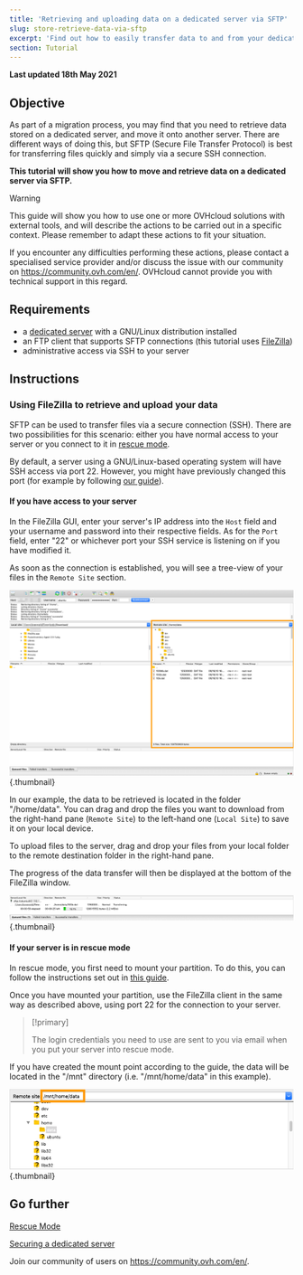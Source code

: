 ```yaml
---
title: 'Retrieving and uploading data on a dedicated server via SFTP'
slug: store-retrieve-data-via-sftp
excerpt: 'Find out how to easily transfer data to and from your dedicated server'
section: Tutorial
---
```


**Last updated 18th May 2021**

## Objective

As part of a migration process, you may find that you need to retrieve data stored on a dedicated server, and move it onto another server. There are different ways of doing this, but SFTP (Secure File Transfer Protocol) is best for transferring files quickly and simply via a secure SSH connection.

**This tutorial will show you how to move and retrieve data on a dedicated server via SFTP.**

> [!warning]
>This guide will show you how to use one or more OVHcloud solutions with external tools, and will describe the actions to be carried out in a specific context. Please remember to adapt these actions to fit your situation.
>
>If you encounter any difficulties performing these actions, please contact a specialised service provider and/or discuss the issue with our community on https://community.ovh.com/en/. OVHcloud cannot provide you with technical support in this regard.
>


## Requirements

- a [dedicated server](https://www.ovhcloud.com/en-au/bare-metal/) with a GNU/Linux distribution installed
- an FTP client that supports SFTP connections (this tutorial uses [FileZilla](https://filezilla-project.org/))
- administrative access via SSH to your server

## Instructions

### Using FileZilla to retrieve and upload your data

SFTP can be used to transfer files via a secure connection (SSH). There are two possibilities for this scenario: either you have normal access to your server or you connect to it in [rescue mode](../ovh-rescue/).

By default, a server using a GNU/Linux-based operating system will have SSH access via port 22. However, you might have previously changed this port (for example by following [our guide](../securing-a-dedicated-server/)).


#### If you have access to your server

In the FileZilla GUI, enter your server's IP address into the `Host` field and your username and password into their respective fields. As for the `Port` field, enter "22" or whichever port your SSH service is listening on if you have modified it.

As soon as the connection is established, you will see a tree-view of your files in the `Remote Site` section.

![remote site sftp](images/sftp_sd_01.png){.thumbnail}

In our example, the data to be retrieved is located in the folder "/home/data". You can drag and drop the files you want to download from the right-hand pane (`Remote Site`) to the left-hand one (`Local Site`) to save it on your local device.

To upload files to the server, drag and drop your files from your local folder to the remote destination folder in the right-hand pane.

The progress of the data transfer will then be displayed at the bottom of the FileZilla window.

![sftp transfer progress](images/sftp_sd_02.png){.thumbnail}

#### If your server is in rescue mode

In rescue mode, you first need to mount your partition. To do this, you can follow the instructions set out in [this guide](../ovh-rescue/).

Once you have mounted your partition, use the FileZilla client in the same way as described above, using port 22 for the connection to your server.

> [!primary]
>
> The login credentials you need to use are sent to you via email when you put your server into rescue mode.
>

If you have created the mount point according to the guide, the data will be located in the "/mnt" directory (i.e. "/mnt/home/data" in this example).

![remote site sftp rescue mode](images/sftp_sd_03.png){.thumbnail}


## Go further

[Rescue Mode](../ovh-rescue/)

[Securing a dedicated server](../securing-a-dedicated-server/)

Join our community of users on <https://community.ovh.com/en/>. 